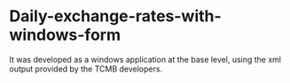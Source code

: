 # Daily-exchange-rates-with-windows-form
It was developed as a windows application at the base level, using the xml output provided by the TCMB developers.
